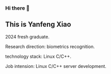 ### Hi there 👋 

## This is Yanfeng Xiao

2024 fresh graduate. 

Research direction: biometrics recognition.

technology stack: Linux C/C++.

Job intension: Linux C/C++ server development. 
